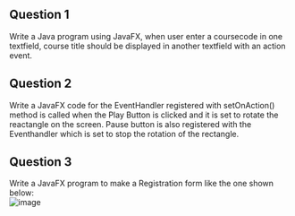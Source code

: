 ## Question 1
   Write a Java program using JavaFX, when user enter a coursecode in one textfield, course title should be displayed in another textfield with an action event. <br>
## Question 2
   Write a JavaFX code for the EventHandler registered with setOnAction() method is called when the Play Button is clicked and it is set to rotate the reactangle on the screen.
    Pause button is also registered with the Eventhandler which is set to stop the rotation of the rectangle.<br>
## Question 3
   Write a JavaFX program to make a Registration form like the one shown below: <br>
    ![image](https://user-images.githubusercontent.com/60402341/120102100-19963a00-c167-11eb-822f-714b98b26691.png)

